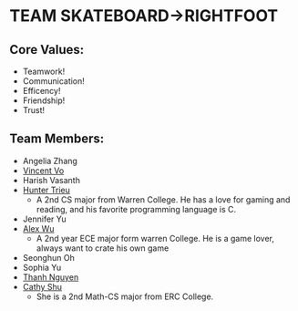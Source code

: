 # TEAM SKATEBOARD->RIGHTFOOT

## Core Values:

- Teamwork!
- Communication!
- Efficency!
- Friendship!
- Trust!

## Team Members:

- Angelia Zhang
- [Vincent Vo](https://vdvo1029.github.io/cse110/)
- Harish Vasanth
- [Hunter Trieu](https://httrieu.github.io/CSE110-Project/#my-skills)
    - A 2nd CS major from Warren College. He has a love for gaming and reading, and his favorite programming language is C. 
- Jennifer Yu
- [Alex Wu](https://pei-lu.github.io/CSE-110/)
    - A 2nd year ECE major form warren College. He is a game lover, always want to crate his own game   
- Seonghun Oh
- Sophia Yu
- [Thanh Nguyen](https://thanhdiemnguyen.github.io/CSE110Project/)
- [Cathy Shu](https://cathyyyyy123.github.io/CSE110-lab1/)
    - She is a 2nd Math-CS major from ERC College.

